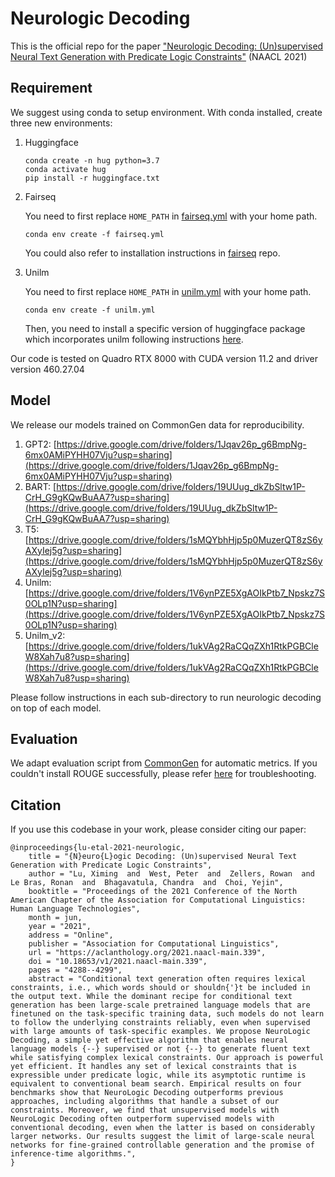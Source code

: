 # Neurologic Decoding

This is the official repo for the paper ["Neurologic Decoding: (Un)supervised Neural Text Generation with Predicate Logic Constraints"](https://aclanthology.org/2021.naacl-main.339.pdf) (NAACL 2021)

## Requirement
We suggest using conda to setup environment. With conda installed, create three new environments:
1. Huggingface 
    ```
    conda create -n hug python=3.7
    conda activate hug
    pip install -r huggingface.txt
    ```
2. Fairseq
   
    You need to first replace ``HOME_PATH`` in [fairseq.yml](fairseq.yml) with your home path. 
    ```
    conda env create -f fairseq.yml
    ```
   You could also refer to installation instructions in [fairseq](https://github.com/pytorch/fairseq/tree/v0.10.1) repo.
2. Unilm

    You need to first replace ``HOME_PATH`` in [unilm.yml](unilm.yml) with your home path. 
    ```
    conda env create -f unilm.yml
    ```
   Then, you need to install a specific version of huggingface package which incorporates unilm following instructions [here](https://github.com/huggingface/transformers/pull/2160).
  
Our code is tested on Quadro RTX 8000 with CUDA version 11.2 and driver version 460.27.04

## Model
We release our models trained on CommonGen data for reproducibility. 
1. GPT2:  [https://drive.google.com/drive/folders/1Jqav26p_g6BmpNg-6mx0AMiPYHH07Vju?usp=sharing](https://drive.google.com/drive/folders/1Jqav26p_g6BmpNg-6mx0AMiPYHH07Vju?usp=sharing)
2. BART:  [https://drive.google.com/drive/folders/19UUug_dkZbSltw1P-CrH_G9gKQwBuAA7?usp=sharing](https://drive.google.com/drive/folders/19UUug_dkZbSltw1P-CrH_G9gKQwBuAA7?usp=sharing)
3. T5:    [https://drive.google.com/drive/folders/1sMQYbhHjp5p0MuzerQT8zS6yAXyIej5g?usp=sharing](https://drive.google.com/drive/folders/1sMQYbhHjp5p0MuzerQT8zS6yAXyIej5g?usp=sharing)
4. Unilm: [https://drive.google.com/drive/folders/1V6ynPZE5XgAOIkPtb7_Npskz7S0OLp1N?usp=sharing](https://drive.google.com/drive/folders/1V6ynPZE5XgAOIkPtb7_Npskz7S0OLp1N?usp=sharing)
5. Unilm_v2: [https://drive.google.com/drive/folders/1ukVAg2RaCQqZXh1RtkPGBCleW8Xah7u8?usp=sharing](https://drive.google.com/drive/folders/1ukVAg2RaCQqZXh1RtkPGBCleW8Xah7u8?usp=sharing)

Please follow instructions in each sub-directory to run neurologic decoding on top of each model. 

## Evaluation
We adapt evaluation script from [CommonGen](https://github.com/INK-USC/CommonGen/tree/master/evaluation) for automatic metrics.
If you couldn't install ROUGE successfully, please refer [here](https://stackoverflow.com/questions/45894212/installing-pyrouge-gets-error-in-ubuntu) for troubleshooting.

## Citation
If you use this codebase in your work, please consider citing our paper:
```
@inproceedings{lu-etal-2021-neurologic,
    title = "{N}euro{L}ogic Decoding: (Un)supervised Neural Text Generation with Predicate Logic Constraints",
    author = "Lu, Ximing  and  West, Peter  and  Zellers, Rowan  and  Le Bras, Ronan  and  Bhagavatula, Chandra  and  Choi, Yejin",
    booktitle = "Proceedings of the 2021 Conference of the North American Chapter of the Association for Computational Linguistics: Human Language Technologies",
    month = jun,
    year = "2021",
    address = "Online",
    publisher = "Association for Computational Linguistics",
    url = "https://aclanthology.org/2021.naacl-main.339",
    doi = "10.18653/v1/2021.naacl-main.339",
    pages = "4288--4299",
    abstract = "Conditional text generation often requires lexical constraints, i.e., which words should or shouldn{'}t be included in the output text. While the dominant recipe for conditional text generation has been large-scale pretrained language models that are finetuned on the task-specific training data, such models do not learn to follow the underlying constraints reliably, even when supervised with large amounts of task-specific examples. We propose NeuroLogic Decoding, a simple yet effective algorithm that enables neural language models {--} supervised or not {--} to generate fluent text while satisfying complex lexical constraints. Our approach is powerful yet efficient. It handles any set of lexical constraints that is expressible under predicate logic, while its asymptotic runtime is equivalent to conventional beam search. Empirical results on four benchmarks show that NeuroLogic Decoding outperforms previous approaches, including algorithms that handle a subset of our constraints. Moreover, we find that unsupervised models with NeuroLogic Decoding often outperform supervised models with conventional decoding, even when the latter is based on considerably larger networks. Our results suggest the limit of large-scale neural networks for fine-grained controllable generation and the promise of inference-time algorithms.",
}
```